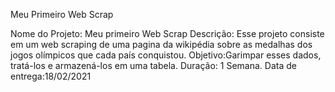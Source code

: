 Meu Primeiro Web Scrap

Nome do Projeto: Meu primeiro Web Scrap
Descrição: Esse projeto consiste em um web scraping de uma pagina da wikipédia sobre as medalhas dos jogos olímpicos que cada país conquistou.
Objetivo:Garimpar esses dados, tratá-los e armazená-los em uma tabela.
Duração: 1 Semana.
Data de entrega:18/02/2021
